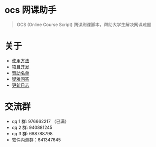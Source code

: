 # ocs 网课助手

> OCS (Online Course Script) 网课刷课脚本，帮助大学生解决网课难题

# 关于

-   [使用方法](https://enncy.github.io/online-course-script/docs)
-   [项目开发](https://enncy.github.io/online-course-script/api)
-   [赞助名单](https://enncy.github.io/online-course-script/sponsors)
-   [疑难问答](https://enncy.github.io/online-course-script/FQA)
-   [更新日志](CHANGELOG.md)

# 交流群

-   qq 1 群: 976662217 （已满）
-   qq 2 群: 940881245
-   qq 3 群: 688788798
-   软件内测群：641347645
